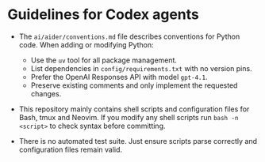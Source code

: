 # Guidelines for Codex agents

- The `ai/aider/conventions.md` file describes conventions for Python code. When adding or modifying Python:
  - Use the `uv` tool for all package management.
  - List dependencies in `config/requirements.txt` with no version pins.
  - Prefer the OpenAI Responses API with model `gpt-4.1`.
  - Preserve existing comments and only implement the requested changes.

- This repository mainly contains shell scripts and configuration files for Bash, tmux and Neovim. If you modify any shell scripts run `bash -n <script>` to check syntax before committing.

- There is no automated test suite. Just ensure scripts parse correctly and configuration files remain valid.
